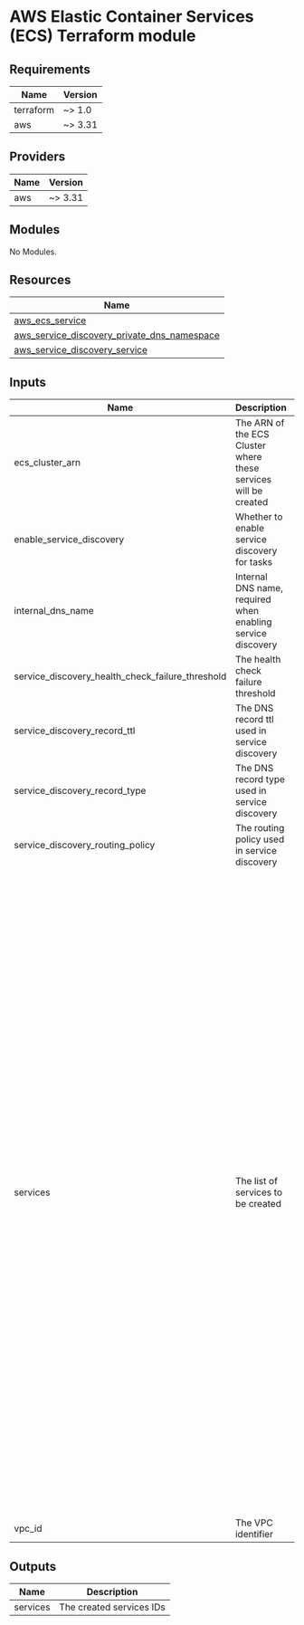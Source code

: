 # AWS Elastic Container Services (ECS) Terraform module

<!-- BEGINNING OF PRE-COMMIT-TERRAFORM DOCS HOOK -->
## Requirements

| Name | Version |
|------|---------|
| terraform | ~> 1.0 |
| aws | ~> 3.31 |

## Providers

| Name | Version |
|------|---------|
| aws | ~> 3.31 |

## Modules

No Modules.

## Resources

| Name |
|------|
| [aws_ecs_service](https://registry.terraform.io/providers/hashicorp/aws/latest/docs/resources/ecs_service) |
| [aws_service_discovery_private_dns_namespace](https://registry.terraform.io/providers/hashicorp/aws/latest/docs/resources/service_discovery_private_dns_namespace) |
| [aws_service_discovery_service](https://registry.terraform.io/providers/hashicorp/aws/latest/docs/resources/service_discovery_service) |

## Inputs

| Name | Description | Type | Default | Required |
|------|-------------|------|---------|:--------:|
| ecs\_cluster\_arn | The ARN of the ECS Cluster where these services will be created | `string` | n/a | yes |
| enable\_service\_discovery | Whether to enable service discovery for tasks | `bool` | n/a | yes |
| internal\_dns\_name | Internal DNS name, required when enabling service discovery | `string` | `""` | no |
| service\_discovery\_health\_check\_failure\_threshold | The health check failure threshold | `number` | `1` | no |
| service\_discovery\_record\_ttl | The DNS record ttl used in service discovery | `number` | `10` | no |
| service\_discovery\_record\_type | The DNS record type used in service discovery | `string` | `"A"` | no |
| service\_discovery\_routing\_policy | The routing policy used in service discovery | `string` | `"MULTIVALUE"` | no |
| services | The list of services to be created | <pre>map(object({<br>    task_definition_arn = string<br>    launch_type         = optional(string)<br>    scheduling_strategy = optional(string)<br><br>    desired_count                      = optional(number)<br>    deployment_minimum_healthy_percent = optional(number)<br>    deployment_maximum_percent         = optional(number)<br>    health_check_grace_period_seconds  = optional(number)<br><br>    load_balancers = map(object({<br>      elb_name         = optional(string)<br>      target_group_arn = optional(string)<br>      container_name   = string<br>      container_port   = number<br>    }))<br><br>    capacity_provider_strategy = optional(object({<br>      base              = optional(number)<br>      capacity_provider = string<br>      weight            = optional(number)<br>    }))<br><br>    deployment_circuit_breaker = optional(object({<br>      enable   = bool<br>      rollback = bool<br>    }))<br><br>    deployment_controller = optional(object({<br>      type = optional(string)<br>    }))<br><br>    placement_constraints = map(object({<br>      type       = string<br>      expression = optional(string)<br>    }))<br><br>    ordered_placement_strategies = map(object({<br>      type  = string<br>      field = optional(string)<br>    }))<br><br>    service_registry_configuration = optional(object({<br>      container_port = number<br>      container_name = string<br>      port           = number<br>    }))<br><br>    network_configuration = optional(object({<br>      subnets          = list(string)<br>      security_groups  = list(string)<br>      assign_public_ip = optional(bool)<br>    }))<br>  }))</pre> | n/a | yes |
| vpc\_id | The VPC identifier | `string` | n/a | yes |

## Outputs

| Name | Description |
|------|-------------|
| services | The created services IDs |
<!-- END OF PRE-COMMIT-TERRAFORM DOCS HOOK -->
